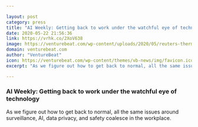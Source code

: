 ```yaml
---

layout: post
category: press
title: "AI Weekly: Getting back to work under the watchful eye of technology"
date: 2020-05-22 21:56:36
link: https://vrhk.co/2XoV638
image: https://venturebeat.com/wp-content/uploads/2020/05/reuters-thermal-camera-workplace-surveillance-2.jpg?w=1200&strip=all
domain: venturebeat.com
author: "VentureBeat"
icon: https://venturebeat.com/wp-content/themes/vb-news/img/favicon.ico
excerpt: "As we figure out how to get back to normal, all the same issues around surveillance, AI, data privacy, and safety coalesce in the workplace."

---
```


### AI Weekly: Getting back to work under the watchful eye of technology

As we figure out how to get back to normal, all the same issues around surveillance, AI, data privacy, and safety coalesce in the workplace.
